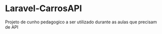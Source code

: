 # Laravel-CarrosAPI
Projeto de cunho pedagogico a ser utilizado durante as aulas que precisam de API
